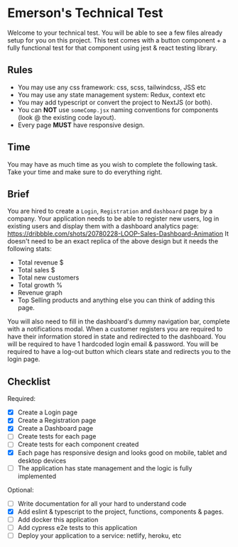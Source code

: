 # Emerson's Technical Test

Welcome to your technical test. You will be able to see a few files already setup for you on this project.
This test comes with a button component + a fully functional test for that component using jest & react testing library.

## Rules

- You may use any css framework: css, scss, tailwindcss, JSS etc
- You may use any state management system: Redux, context etc
- You may add typescript or convert the project to NextJS (or both).
- You can **NOT** use `someComp.jsx` naming conventions for components (look @ the existing code layout).
- Every page **MUST** have responsive design.

## Time

You may have as much time as you wish to complete the following task. Take your time and make sure to do everything right.

## Brief

You are hired to create a `Login`, `Registration` and `dashboard` page by a company.
Your application needs to be able to register new users, log in existing users and display them with a dashboard analytics page: https://dribbble.com/shots/20780228-LOOP-Sales-Dashboard-Animation
It doesn't need to be an exact replica of the above design but it needs the following stats:

- Total revenue $
- Total sales $
- Total new customers
- Total growth %
- Revenue graph
- Top Selling products
  and anything else you can think of adding this page.

You will also need to fill in the dashboard's dummy navigation bar, complete with a notifications modal.
When a customer registers you are required to have their information stored in state and redirected to the dashboard.
You will be required to have 1 hardcoded login email & password.
You will be required to have a log-out button which clears state and redirects you to the login page.

## Checklist

Required:

- [x] Create a Login page
- [x] Create a Registration page
- [x] Create a Dashboard page
- [ ] Create tests for each page
- [ ] Create tests for each component created
- [x] Each page has responsive design and looks good on mobile, tablet and desktop devices
- [ ] The application has state management and the logic is fully implemented

Optional:

- [ ] Write documentation for all your hard to understand code
- [x] Add eslint & typescript to the project, functions, components & pages.
- [ ] Add docker this application
- [ ] Add cypress e2e tests to this application
- [ ] Deploy your application to a service: netlify, heroku, etc

